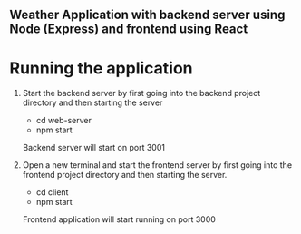 ## Weather Application with backend server using Node (Express) and frontend using React ##

# Running the application

1. Start the backend server by first going into the backend project directory and then starting the server
   - cd web-server
   - npm start

   Backend server will start on port 3001

2. Open a new terminal and start the frontend server by first going into the frontend project directory and then starting the server.
    - cd client
    - npm start

    Frontend application will start running on port 3000

